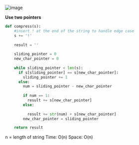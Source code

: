 ![image](https://user-images.githubusercontent.com/12803690/228117601-3f7ee5d9-e853-49fe-92ff-6754fa101e4a.png)

**Use two pointers**

```py
def compress(s):
    #insert ! at the end of the string to handle edge case
    s += '!'
    
    result = ''
    
    sliding_pointer = 0
    new_char_pointer = 0
    
    while sliding_pointer < len(s):
      if s[sliding_pointer] == s[new_char_pointer]:
        sliding_pointer += 1
      else:
        num = sliding_pointer - new_char_pointer
        
        if num == 1:
          result += s[new_char_pointer]
        else:
          
          result += str(num) + s[new_char_pointer]
        new_char_pointer = sliding_pointer

    return result
```
n = length of string
Time: O(n)
Space: O(n)
